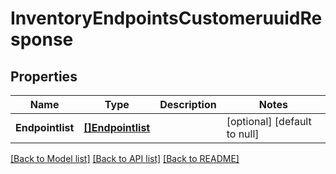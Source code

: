 # InventoryEndpointsCustomeruuidResponse

## Properties
Name | Type | Description | Notes
------------ | ------------- | ------------- | -------------
**Endpointlist** | [**[]Endpointlist**](Endpointlist.md) |  | [optional] [default to null]

[[Back to Model list]](../README.md#documentation-for-models) [[Back to API list]](../README.md#documentation-for-api-endpoints) [[Back to README]](../README.md)


